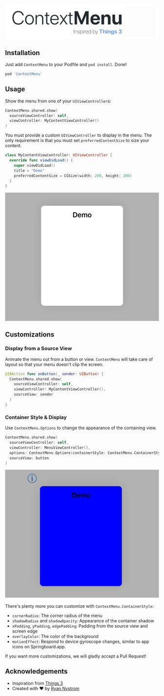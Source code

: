 <p align="center">
  <img src="/images/animation.gif" />
</p>

## Installation

Just add `ContextMenu` to your Podfile and `pod install`. Done!

```ruby
pod 'ContextMenu'
```

## Usage

Show the menu from one of your `UIViewController`s:

```swift
ContextMenu.shared.show(
  sourceViewController: self,
  viewController: MyContentViewController()
)
```

You must provide a custom `UIViewController` to display in the menu. The only requirement is that you must set `preferredContentSize` to size your content.

```swift
class MyContentViewController: UIViewController {
  override func viewDidLoad() {
    super.viewDidLoad()
    title = "Demo"
    preferredContentSize = CGSize(width: 200, height: 200)
  }
}
```

<img src="/images/basic.png" />

## Customizations

### Display from a Source View

Animate the menu out from a button or view. `ContextMenu` will take care of layout so that your menu doesn't clip the screen.

```swift
@IBAction func onButton(_ sender: UIButton) {
  ContextMenu.shared.show(
    sourceViewController: self,
    viewController: MyContentViewController(),
    sourceView: sender
  )
}
```

### Container Style & Display

Use `ContextMenu.Options` to change the appearance of the containing view.

```swift
ContextMenu.shared.show(
  sourceViewController: self,
  viewController: MenuViewController(),
  options: ContextMenu.Options(containerStyle: ContextMenu.ContainerStyle(backgroundColor: .blue)),
  sourceView: button
)
```

<img src="/images/blue.png" />

There's plenty more you can customize with `ContextMenu.ContainerStyle`:

- `cornerRadius`: The corner radius of the menu
- `shadowRadius` and `shadowOpacity`: Appearance of the container shadow
- `xPadding`, `yPadding`, `edgePadding`: Padding from the source view and screen edge
- `overlayColor`: The color of the background
- `motionEffect`: Respond to device gyroscope changes, similar to app icons on Springboard.app.

If you want more customizations, we will gladly accept a Pull Request!

## Acknowledgements

- Inspiration from [Things 3](https://culturedcode.com/things/)
- Created with ❤️ by [Ryan Nystrom](https://twitter.com/_ryannystrom)